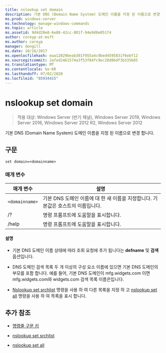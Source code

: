 ```yaml
---
title: nslookup set domain
description: 기본 DNS (Domain Name System) 도메인 이름을 지정 된 이름으로 변경 하는 nslookup 도메인 설정 명령에 대 한 참조 문서입니다.
ms.prod: windows-server
ms.technology: manage-windows-commands
ms.topic: article
ms.assetid: 9d4d28e8-6e88-42cc-801f-94e9d8e051f4
author: coreyp-at-msft
ms.author: coreyp
manager: dongill
ms.date: 10/16/2017
ms.openlocfilehash: eaa12029beab301f955a4c9bed4595831f6ebf12
ms.sourcegitcommit: 2afed2461574a3f53f84fc9ec28d86df3b335685
ms.translationtype: MT
ms.contentlocale: ko-KR
ms.lasthandoff: 07/02/2020
ms.locfileid: "85934415"
---
```

# <a name="nslookup-set-domain"></a>nslookup set domain

> 적용 대상: Windows Server (반기 채널), Windows Server 2019, Windows Server 2016, Windows Server 2012 R2, Windows Server 2012

기본 DNS (Domain Name System) 도메인 이름을 지정 된 이름으로 변경 합니다.

## <a name="syntax"></a>구문

```
set domain=<domainname>
```

### <a name="parameters"></a>매개 변수

| 매개 변수 | 설명 |
| --------- | ----------- |
| `<domainname>` | 기본 DNS 도메인 이름에 대 한 새 이름을 지정합니다. 기본값은 호스트의 이름입니다. |
| /? | 명령 프롬프트에 도움말을 표시합니다. |
| /help | 명령 프롬프트에 도움말을 표시합니다. |

#### <a name="remarks"></a>설명

- 기본 DNS 도메인 이름 상태에 따라 조회 요청에 추가 됩니다는 **defname** 및 **검색** 옵션입니다.

- DNS 도메인 검색 목록 두 개 이상의 구성 요소 이름에 있으면 기본 DNS 도메인의 부모를 포함 합니다. 예를 들어, 기본 DNS 도메인이 mfg.widgets.com 이면 mfg.widgets.com와 widgets.com 검색 목록 이름은입니다.

- [Nslookup set srchlist](nslookup-set-srchlist.md) 명령을 사용 하 여 다른 목록을 지정 하 고 [nslookup set all](nslookup-set-all.md) 명령을 사용 하 여 목록을 표시 합니다.

## <a name="additional-references"></a>추가 참조

- [명령줄 구문 키](command-line-syntax-key.md)

- [nslookup set srchlist](nslookup-set-srchlist.md)

- [nslookup set all](nslookup-set-all.md)
